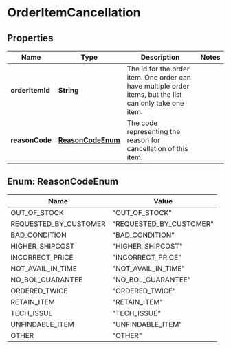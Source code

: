 # OrderItemCancellation

## Properties

 Name            | Type                                  | Description                                                                                              | Notes 
-----------------|---------------------------------------|----------------------------------------------------------------------------------------------------------|-------
 **orderItemId** | **String**                            | The id for the order item. One order can have multiple order items, but the list can only take one item. |
 **reasonCode**  | [**ReasonCodeEnum**](#ReasonCodeEnum) | The code representing the reason for cancellation of this item.                                          |

<a name="ReasonCodeEnum"></a>

## Enum: ReasonCodeEnum

 Name                  | Value                             
-----------------------|-----------------------------------
 OUT_OF_STOCK          | &quot;OUT_OF_STOCK&quot;          
 REQUESTED_BY_CUSTOMER | &quot;REQUESTED_BY_CUSTOMER&quot; 
 BAD_CONDITION         | &quot;BAD_CONDITION&quot;         
 HIGHER_SHIPCOST       | &quot;HIGHER_SHIPCOST&quot;       
 INCORRECT_PRICE       | &quot;INCORRECT_PRICE&quot;       
 NOT_AVAIL_IN_TIME     | &quot;NOT_AVAIL_IN_TIME&quot;     
 NO_BOL_GUARANTEE      | &quot;NO_BOL_GUARANTEE&quot;      
 ORDERED_TWICE         | &quot;ORDERED_TWICE&quot;         
 RETAIN_ITEM           | &quot;RETAIN_ITEM&quot;           
 TECH_ISSUE            | &quot;TECH_ISSUE&quot;            
 UNFINDABLE_ITEM       | &quot;UNFINDABLE_ITEM&quot;       
 OTHER                 | &quot;OTHER&quot;                 



